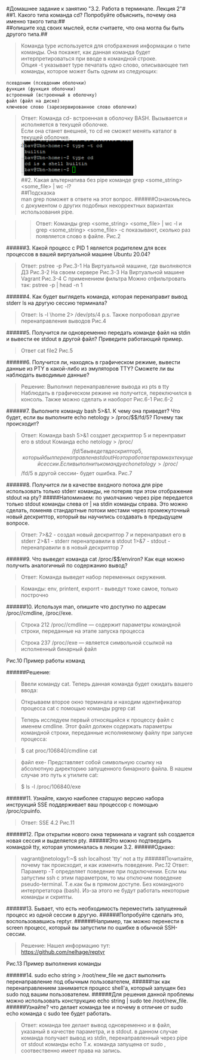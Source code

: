 #Домашнее задание к занятию "3.2. Работа в терминале. Лекция 2"#  
##1. Какого типа команда cd? Попробуйте объяснить, почему она именно такого типа:##  
##опишите ход своих мыслей, если считаете, что она могла бы быть другого типа.##  

> Команда type используется для отображения информации о типе команды. Она покажет,  как данная команда будет интерпретироваться при вводе в командной строке.  
>Опция -t указывает type печатать одно слово, описывающее тип команды, которое может быть одним из следующих:  

    псевдоним (псевдоним оболочки)  
    функция (функция оболочки)  
    встроенный (встроенный в оболочку)  
    файл (файл на диске)  
    ключевое слово (зарезервированное слово оболочки)  

>Ответ: Команда cd- встроенная в оболочку BASH. Вызывается и исполняется в текущей оболочке.  
Если она станет внешней, то cd не сможет менять каталог в текущей оболочке.  
![Рис.1](https://github.com/sasha047/devops-netology/blob/main/dz3-2/img/1.png)  
##2. Какая альтернатива без pipe команде grep <some_string> <some_file> | wc -l?  
##Подсказка  
>man grep поможет в ответе на этот вопрос.
######Ознакомьтесь с документом о других подобных некорректных вариантах использования pipe.

>>Ответ: Команды grep <some_string> <some_file> | wc -l и grep <some_string> <some_file> -c 
>показывают, сколько раз появляется слово в файле.
Рис.2

######3. Какой процесс с PID 1 является родителем для всех процессов в вашей виртуальной машине Ubuntu 20.04?
>Ответ: pstree -p
Рис.3-1 На Виртуальной машине, где выолняются ДЗ
Рис.3-2 На своем сервере
Рис.3-3 На Виртуальной машине Vagrant
Рис.3-4 С применением фильтра
>Можно отфильтровать так: pstree -p | head -n 1

######4. Как будет выглядеть команда, которая перенаправит вывод stderr ls на другую сессию терминала?

>Ответ: ls -l \home 2> /dev/pts/4
>p.s. Также попробовал другие перенаправления выводов
Рис.4

######5. Получится ли одновременно передать команде файл на stdin и вывести ее stdout в другой файл? Приведите работающий пример.
>Ответ cat <file1 >file2
Рис.5

######6. Получится ли, находясь в графическом режиме, вывести данные из PTY в какой-либо из эмуляторов TTY? Сможете ли вы наблюдать выводимые данные?
>Решение: 
>Выполнил перенаправление вывода из pts в tty
>Наблюдать в графическом режине не получится, переключился в консоль.
>Также можно сделать и наоборот
Рис.6-1
Рис.6-2

######7. Выполните команду bash 5>&1. К чему она приведет? Что будет, если вы выполните echo netology > /proc/$$/fd/5? Почему так происходит?

>Ответ: 
>Команда bash 5>&1 создает дескриптор 5 и перенправит его в stdout
>Команда echo netology > /proc/$$/fd/5 выведет в дескриптор 5, который был перенаправлен в stdout
>Но это работает в рамках текущей сессии. Если выполнить команду echo netology > /proc/$$/fd/5 в другой сессии- будет ошибка.
Рис.7

######8. Получится ли в качестве входного потока для pipe использовать только stderr команды, не потеряв при этом отображение stdout на pty?
#####Напоминаем: по умолчанию через pipe передается только stdout команды слева от | на stdin команды справа. Это можно сделать, поменяв стандартные потоки местами через промежуточный новый дескриптор, который вы научились создавать в предыдущем вопросе.

>Ответ:
>7>&2 - создал новый дескриптор 7 и  перенаправил его в stderr
>2>&1 - stderr перенаправили в stdout 
>1>&7 - stdout - перенаправили в в новый дескриптор 7


######9. Что выведет команда cat /proc/$$/environ? Как еще можно получить аналогичный по содержанию вывод?

>Ответ: 
>Команда выведет набор переменных окружения.

>Команды: env, printent, exporrt - выведут тоже самое, только построчно

######10. Используя man, опишите что доступно по адресам /proc/<PID>/cmdline, /proc/<PID>/exe.
>Строка 212 /proc/<PID>/cmdline  — содержит параметры командной строки, переданные на этапе запуска процесса

>Строка 237  /proc/<PID>/exe — является символьной ссылкой на исполненный бинарный файл

Рис.10 Пример работы команд

######Решение:
>Ввели команду cat. Теперь данная команда будет ожидать вашего ввода:

>Открываем второе окно терминала и находим  идентификатор процесса cat с помощью команды pgrep cat

>Теперь исследуем первый относящийся к процессу файл с именем cmdline. 
>Этот файл должен содержать параметры командной строки, переданные исполняемому файлу при запуске процесса:

>$ cat proc/106840/cmdline
>cat

>файл exe- Представляет собой символьную ссылку на абсолютную директорию запущенного бинарного файла. В нашем случае это путь к утилите cat:

>$ ls -l /proc/106840/exe


######11. Узнайте, какую наиболее старшую версию набора инструкций SSE поддерживает ваш процессор с помощью /proc/cpuinfo.
>Ответ: 
>SSE 4.2
Рис.11


######12. При открытии нового окна терминала и vagrant ssh создается новая сессия и выделяется pty.
######Это можно подтвердить командой tty, которая упоминалась в лекции 3.2.
######Однако:

>vagrant@netology1:~$ ssh localhost 'tty'
>not a tty
######Почитайте, почему так происходит, и как изменить поведение.
Рис.12
>Ответ: 
>Параметр -T определяет поведение при подключении. 
>Если мы запустим ssh с этим параметром, то мы отключим поведение pseudo-terminal. 
>Т.е.как бы в прямом доступе. Без командного интерпретатора (bash). 
>Из-за этого не будут работать некоторые команды и скрипты. 


######13. Бывает, что есть необходимость переместить запущенный процесс из одной сессии в другую. 
######Попробуйте сделать это, воспользовавшись reptyr.
######Например, так можно перенести в screen процесс, который вы запустили по ошибке в обычной SSH-сессии.
>Решение:
>Нашел информацию тут: https://github.com/nelhage/reptyr

Рис.13 Пример выполнения команды


######14. sudo echo string > /root/new_file не даст выполнить перенаправление под обычным пользователем, 
######так как перенаправлением занимается процесс shell'а, который запущен без sudo под вашим пользователем. 
######Для решения данной проблемы можно использовать конструкцию echo string | sudo tee /root/new_file. 
######Узнайте? что делает команда tee и почему в отличие от sudo echo команда с sudo tee будет работать.

>Ответ: 
>команда tee делает вывод одновременно и в файл, указаный в качестве параметра, и в stdout. 
>в данном случае команда получает вывод из stdin, перенаправленный через pipe от stdout команды echo
>Т.к. команда запущена от sudo , соотвественно имеет права на запись.
